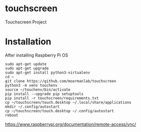 # touchscreen
Touchscreen Project


# Installation

After installing Raspberry Pi OS

```
sudo apt-get update
sudo apt-get upgrade
sudo apt-get install python3-virtualenv
cd ~
git clone https://github.com/moormanlab/touchscreen
python3 -m venv touchenv
source ~/touchenv/bin/activate
pip install --upgrade pip setuptools
pip install -r touchscreen/requirements.txt
cp ~/touchscreen/touch.desktop ~/.local/share/applications
mkdir ~/.config/autostart
cp ~/touchscreen/touch.desktop ~/.config/autostart
reboot
```

https://www.raspberrypi.org/documentation/remote-access/vnc/

